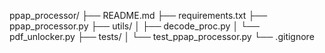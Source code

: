 ppap_processor/
├── README.md
├── requirements.txt
├── ppap_processor.py
├── utils/
│   ├── decode_proc.py
│   └── pdf_unlocker.py
├── tests/
│   └── test_ppap_processor.py
└── .gitignore
